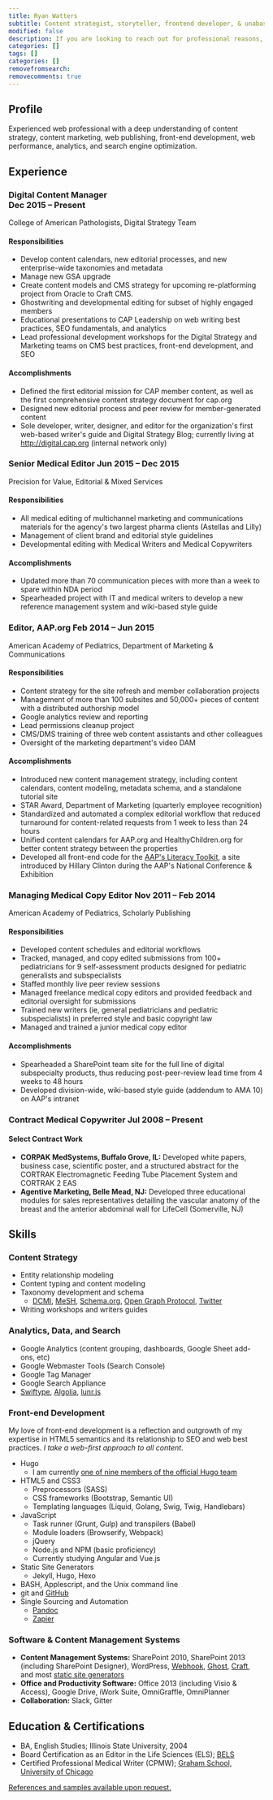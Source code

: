```yaml
---
title: Ryan Watters
subtitle: Content strategist, storyteller, frontend developer, & unabashed nerd
modified: false
description: If you are looking to reach out for professional reasons, please take a look at my résumé.
categories: []
tags: []
categories: []
removefromsearch:
removecomments: true
---
```


## Profile

Experienced web professional with a deep understanding of content strategy, content marketing, web publishing, front-end development, web performance, analytics, and search engine optimization.

## Experience

<h3 class="experience-title">Digital&nbsp;Content&nbsp;Manager <br><span class="work-experience-time">Dec 2015 &ndash; Present</span></h3>

<div class="employer">College of American Pathologists, Digital Strategy Team</div>

#### Responsibilities

* Develop content calendars, new editorial processes, and new enterprise-wide taxonomies and metadata
* Manage new GSA upgrade
* Create content models and CMS strategy for upcoming re-platforming project from Oracle to Craft CMS.
* Ghostwriting and developmental editing for subset of highly engaged members
* Educational presentations to CAP Leadership on web writing best practices, SEO fundamentals, and analytics
* Lead professional development workshops for the Digital Strategy and Marketing teams on CMS best practices, front-end development, and SEO

#### Accomplishments

* Defined the first editorial mission for CAP member content, as well as the first comprehensive content strategy document for cap.org
* Designed new editorial process and peer review for member-generated content
* Sole developer, writer, designer, and editor for the organization's first web-based writer's guide and Digital Strategy Blog; currently living at <http://digital.cap.org> (internal network only)

<h3 class="experience-title">Senior&nbsp;Medical&nbsp;Editor <span class="work-experience-time">Jun 2015 &ndash; Dec 2015</span></h3>

<div class="employer">Precision for Value, Editorial &amp; Mixed Services</div>

#### Responsibilities

* All medical editing of multichannel marketing and communications materials for the agency's two largest pharma clients (Astellas and Lilly)
* Management of client brand and editorial style guidelines
* Developmental editing with Medical Writers and Medical Copywriters

#### Accomplishments

* Updated more than 70 communication pieces with more than a week to spare within NDA period
* Spearheaded project with IT and medical writers to develop a new reference management system and wiki-based style guide

<h3 class="experience-title">Editor,&nbsp;AAP.org <span class="work-experience-time">Feb 2014 &ndash; Jun 2015</span></h3>

<div class="employer">American Academy of Pediatrics, Department of Marketing & Communications</div>

#### Responsibilities

* Content strategy for the site refresh and member collaboration projects
* Management of more than 100 subsites and 50,000+ pieces of content with a distributed authorship model
* Google analytics review and reporting
* Lead permissions cleanup project
* CMS/DMS training of three web content assistants and other colleagues
* Oversight of the marketing department's video DAM

#### Accomplishments

* Introduced new content management strategy, including content calendars, content modeling, metadata schema, and a standalone tutorial site
* STAR Award, Department of Marketing (quarterly employee recognition)
* Standardized and automated a complex editorial workflow that reduced turnaround for content-related requests from 1 week to less than 24 hours
* Unified content calendars for AAP.org and HealthyChildren.org for better content strategy between the properties
* Developed all front-end code for the [AAP's Literacy Toolkit](https://littoolkit.aap.org), a site introduced by Hillary Clinton during the AAP's National Conference & Exhibition

<h3 class="experience-title">Managing&nbsp;Medical&nbsp;Copy&nbsp;Editor <span class="work-experience-time">Nov 2011 &ndash; Feb 2014</span></h3>

<div class="employer">American Academy of Pediatrics, Scholarly Publishing</div>

#### Responsibilities

* Developed content schedules and editorial workflows
* Tracked, managed, and copy edited submissions from 100+ pediatricians for 9 self-assessment products designed for pediatric generalists and subspecialists
* Staffed monthly live peer review sessions
* Managed freelance medical copy editors and provided feedback and editorial oversight for submissions
* Trained new writers (ie, general pediatricians and pediatric subspecialists) in preferred style and basic copyright law
* Managed and trained a junior medical copy editor

#### Accomplishments

* Spearheaded a SharePoint team site for the full line of digital subspecialty products, thus reducing post-peer-review lead time from 4 weeks to 48 hours
* Developed division-wide, wiki-based style guide (addendum to AMA 10) on AAP's intranet

<h3 class="experience-title">Contract&nbsp;Medical&nbsp;Copywriter <span class="work-experience-time">Jul 2008 &ndash; Present</span></h3>

#### Select Contract Work

* **CORPAK MedSystems, Buffalo Grove, IL:** Developed white papers, business case, scientific poster, and a structured abstract for the CORTRAK Electromagnetic Feeding Tube Placement System and CORTRAK 2 EAS
* **Agentive Marketing, Belle Mead, NJ:** Developed three educational modules for sales representatives detailing the vascular anatomy of the breast and the anterior abdominal wall for LifeCell (Somerville, NJ)

## Skills

### Content Strategy

* Entity relationship modeling
* Content typing and content modeling
* Taxonomy development and schema
  * [DCMI][], [MeSH][], [Schema.org][], [Open Graph Protocol][], [Twitter][]
* Writing workshops and writers guides

### Analytics, Data, and Search

* Google Analytics (content grouping, dashboards, Google Sheet add-ons, etc)
* Google Webmaster Tools (Search Console)
* Google Tag Manager
* Google Search Appliance
* [Swiftype][], [Algolia][], [lunr.js][]

### Front-end Development

My love of front-end development is a reflection and outgrowth of my expertise in HTML5 semantics and its relationship to SEO and web best practices. *I take a web-first approach to all content.*


* Hugo
  * I am currently [one of nine members of the official Hugo team][hugoteam]
* HTML5 and CSS3
  * Preprocessors (SASS)
  * CSS frameworks (Bootstrap, Semantic UI)
  * Templating languages (Liquid, Golang, Swig, Twig, Handlebars)
* JavaScript
  * Task runner (Grunt, Gulp) and transpilers (Babel)
  * Module loaders (Browserify, Webpack)
  * jQuery
  * Node.js and NPM (basic proficiency)
  * Currently studying Angular and Vue.js
* Static Site Generators
  * Jekyll, Hugo, Hexo
* BASH, Applescript, and the Unix command line
* git and [GitHub][]
* Single Sourcing and Automation
  * [Pandoc][]
  * [Zapier][]
<!-- * See the [shortlist of tools][] on this site's [About page] for applied examples -->

### Software & Content Management Systems

* **Content Management Systems:** SharePoint 2010, SharePoint 2013 (including SharePoint Designer), WordPress, [Webhook][], [Ghost][], [Craft][], and most [static site generators][]
* **Office and Productivity Software:** Office 2013 (including Visio & Access), Google Drive, iWork Suite, OmniGraffle, OmniPlanner
* **Collaboration:** Slack, Gitter

## Education & Certifications

* BA, English Studies; Illinois State University, 2004
* Board Certification as an Editor in the Life Sciences (ELS); [BELS][]
* Certified Professional Medical Writer (CPMW); [Graham School, University of Chicago][]

<a id="references-link" href="mailto:watters.ryan@gmail.com?subject=Ryan Watters resume request&body=I read your resume on 0watters.io and would like to request samples and references." title="Email me to request samples or references.">
    <i class="icon-email"></i>References and samples available upon request.
</a>

[About page]: /about "Visit the page to learn a bit more about me."
[Algolia]: https://www.algolia.com "Visit the site for Algolia, a real-time search service for websites and web applications."
[BELS]: http://www.bels.org/ "Visit the official website of the Board of Editors in the Life Sciences"
[Craft]: https://craftcms.com/ "See the website for Craft, a CMS built on the PHP Yii2 Framework"
[DCMI]: http://dublincore.org/ "Visit the site for the Dublin Core Metadata Initiative"
[Ghost]: https://ghost.org/ "Visit the site for Ghost, a fast blog-centric content management system"
[GitHub]: https://www.github.com/rdwatters "Go to the GitHub profile for me, rdwatters, to see more about the projects I'm involved in with the open-source community."
[Graham School, University of Chicago]: https://grahamschool.uchicago.edu/ "Visit the site for University of Chicago's Graham School of Continuing Liberal and Professional Studies"
[hugoteam]: https://github.com/orgs/gohugoio/people
[lunr.js]: http://lunrjs.com/ "Find our more about lunr.js, a fast, client-side full-text search engine written in JavaScript"
[MeSH]: https://www.nlm.nih.gov/mesh/ "Find out more about MeSH, the NLM's curated medical vocabulary resource."
[Open Graph Protocol]: http://ogp.me/ "Learn more about the Open Graph Protocol project, which enables any web page to become a rich object in a social graph."
[Ooyala]: http://www.ooyala.com/ "Visit Ooyala's website to learn more about the video management system used by the American Academy of Pediatrics"
[Pandoc]: http://pandoc.org/ "Learn more about Pandoc, a command-line application written in Haskel that converts nearly all document formats"
[Precision for Value]: http://www.precisionforvalue.com/ "Visit the Precision for Value website"
[Schema.org]: http://schema.org/ "Visit to learn more about Schema.org as a collaborative, community activity with a mission to create, maintain, and promote schemas for structured data on the Internet, on web pages, in email messages, and beyond."
[shortlist of tools]: /about#site-development "Go here to see the list of tools I used to build this website"
[static site generators]: https://staticgen.com "StaticGen shows you a list of the most popular static site generators by GitHub stars"
[Swiftype]: https://swiftype.com/ "Learn more about Swiftype's enterprise-grade instant search"
[Twitter]: https://dev.twitter.com/cards/markup "The Twitter developer docs provide information to front-end developers interacting with Twitter's API."
[Webhook]: http://www.webhook.com/ "Learn more about the Webhook CMS"
[Zapier]: https://zapier.com/ "Learn more about Zapier, easy automation for busy people"
